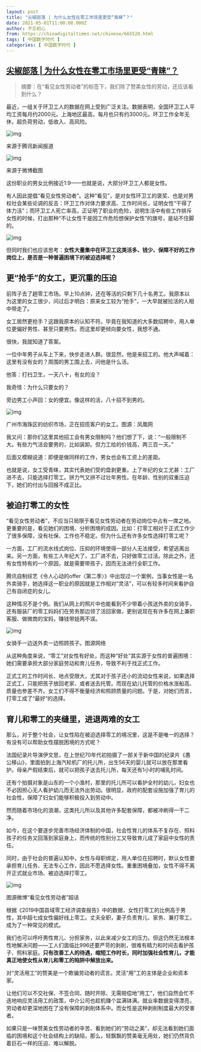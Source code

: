 ```yaml
---
layout: post
title: "尖椒部落 | 为什么女性在零工市场里更受“青睐”？"
date: 2021-05-01T11:00:08.000Z
author: 不忘初心
from: https://chinadigitaltimes.net/chinese/665520.html
tags: [ 中国数字时代 ]
categories: [ 中国数字时代 ]
---
```

<!--1619866808000-->
[尖椒部落 | 为什么女性在零工市场里更受“青睐”？](https://chinadigitaltimes.net/chinese/665520.html)
------

<div>
<blockquote><p>摘要：在“看见女性劳动者”的标签下，我们除了赞美女性的劳动，还应该看到什么？</p></blockquote><p>最近，一组关于环卫工人的数据在网上受到广泛关注。数据表明，全国环卫工人平均工资每月约2000元。上海地区最高，每月也只有约3000元。环卫工作全年无休，超负荷劳动，低收入、高风险。</p><p><img src="https://chinadigitaltimes.net/chinese/files/2021/05/post-665520-608d175fcff97.png" alt="img" /></p><div class="ts">来源于腾讯新闻报道</div><p><img src="https://chinadigitaltimes.net/chinese/files/2021/05/post-665520-608d17629e926.png" alt="img" /></p><div class="ts">来源于微博截图</div><p>这份职业的男女比例接近1:9——也就是说，大部分环卫工人都是女性。</p><p>有人因此提倡“看见女性劳动者”。这种“看见”，是对女性环卫工的褒奖、也是对男权社会某些论调的反击：环卫工作对体力要求高、工作时间长，证明女性“干得了体力活”；而环卫工人死亡率高，正证明了职业的危险，说明生活中有些工作排斥女性的时候，打出那种“不让女性干是因工作危险想保护女性”的旗号，是站不住脚的。</p><p><img src="https://chinadigitaltimes.net/chinese/files/2021/05/post-665520-608d1765a3875." alt="img" /></p><p>但同时我们也应该思考：<strong>女性大量集中在环卫工这类活多、钱少、保障不好的工作岗位上，是否是一种普遍困境下的被迫选择呢？</strong></p><h2>更“抢手”的女工，更沉重的压迫</h2><p>前阵子去了趟零工市场。早上10点钟，还在等活的只剩下几十名男工。我原本以为这里的女工很少，问过后才明白：原来女工较为“抢手”，一大早就被拉活的人相中带走了。</p><p>女工居然更抢手？这跟我原本的认知不符。毕竟在我知道的大多数招聘中，用人单位更偏好男性、甚至只要男性。而这里却更倾向要女性，我想不通。</p><p>很快，我就知道了答案。</p><p>一位中年男子从车上下来，快步走进人群。很显然，他是来招工的。他大声喊着：这里有没有女的？周围的男工围上去，问他是什么活。</p><p>他答：打扫卫生，一天八十，有女的没？</p><p>我奇怪：为什么只要女的？</p><p>旁边男工小声回：女的便宜。像这样的活，八十招不到男的。</p><p><img src="https://chinadigitaltimes.net/chinese/files/2021/05/post-665520-608d1767b6ba7." alt="img" /></p><div class="ts">广州市海珠区的纺织市场，正在招揽客户的女工。图源：凤凰网</div><p>我又问：那你们这里其他招工会有男女限制吗？他们想了下，说：“一般限制不大。有些力气活会要男的，比如装卸。但力工给的价钱高，两三百一天。”</p><p>后面又模糊说道：即便是做同样的工作，男女也会有工资上的差距。</p><p>也就是说，女工受青睐，其实代表她们受的盘剥更重。上了年纪的女工尤甚：工厂进不去，只能选择打零工。拼力气又拼不过壮年男性。在年龄、性别的双重压迫下，她们的付出与回报不成正比。</p><h2>被迫打零工的女性</h2><p>“看见女性劳动者”，不应当只局限于看见女性劳动者在劳动岗位中占有一席之地。更重要的是，看见她们的困境、分析困境的成因。比如：打零工相对于正式工作少了很多保障，没有社保、工作也不稳定。但为什么还有许多女性选择打零工呢？</p><p>一方面，工厂的流水线式岗位、压抑的环境使得一部分人无法接受，希望逃离出来。另一方面，有些工人年纪大了，工厂进不去，只好做零工过活。除此之外，还有女性特有的一个原因，就是需要带孩子，因而无法进行全职工作。</p><p>腾讯自制综艺《令人心动的offer〈第二季〉》中出现过一个案例，当事女性是一名外卖骑手，她选择这一职业的原因就是工作相对“灵活”，可以有较多时间来看护自己有自闭症的女儿。</p><p>这种情况不是个例。我们从网上的照片中也能看到不少带着小孩送外卖的女骑手，还有服装厂的零工妈妈们在劳务那边领了活回家做，更别说现在有许多在网上兼职客服、做微商的宝妈，赚钱带娃两不误。</p><p><img src="https://chinadigitaltimes.net/chinese/files/2021/05/post-665520-608d176b03069.png" alt="img" /></p><div class="ts">女骑手一边送外卖一边照顾孩子。图源网络</div><p>从这种角度来说，“零工”对女性有好处，而这种“好处”其实源于女性的普遍困境：她们需要承担大部分家庭劳动和育儿任务，导致不利于找正式工作。</p><p>正式工的工作时间长、地点受限大，尤其对于孩子还小的流动女性来说，如果选择正式工，只能把孩子放回老家、或者送去托管。而现在幼儿托管的价格水涨船高、质量也参差不齐。女工们不得不衡量经济和照顾质量的问题。于是，对她们而言，打零工成了“最好“的选择。</p><h2>育儿和零工的夹缝里，进退两难的女工</h2><p>那么，对于整个社会，让女性陷在被迫选择零工的境况里，这是不是唯一的选择？有没有可以帮助女性摆脱困境的方式呢？</p><p>法国纪录片导演伊文思，在上世纪70年代初拍摄了一部关于新中国的纪录片《愚公移山》，里面拍到上海汽轮机厂的托儿所，出生56天的婴儿就可以放在那里看护。母亲产假结束后，就可以把孩子送去托儿所，每天还有1小时的哺乳时间。</p><p>还有个拍摄对象是山东的一个小渔村，那里的托儿所可以看护全村的幼儿，妇女也不必因担心无人看护幼儿而无法外出劳动。很明显，政府的配套设施加强了育儿的社会性，保障了妇女们能够积极投入到劳动中。</p><p>然而随着市场化的浪潮，这类托儿所以及其他许多配套保障，都被冲刷得一干二净。</p><p>如今，在这个要逐步完善市场经济体制的中国，社会性育儿的体系不复存在、照料孩子的任务又回落到家庭身上，而传统的性别分工又导致育儿成了家庭中女性的责任。</p><p>同时，由于社会的普遍认知中，女性与母职绑定，用人单位在招聘时，默认女性要承担育儿任务、无法专心工作，因此不愿选择女性。重重困境叠加，女性不得不离开正式就业市场、被迫选择打零工。</p><p><img src="https://chinadigitaltimes.net/chinese/files/2021/05/post-665520-608d176b03069.png" alt="img" /></p><div class="ts">图源微博“看见女性劳动者”超话</div><p>根据《2019中国县域零工经济调查报告》中的数据，女性打零工的比例高于男性，其中超七成女性偏好线上零工。丈夫全职，妻子负责育儿、家务、兼打零工，成为了一种常见的模式。</p><p>我们也可以呼吁男性育儿、分担家务，以此来减少女工的压力。但这仍然无法根本性地解决问题——工人们面临比996还要严苛的剥削，很难有精力和时间去看护孩子、照料家庭。<strong>只有改善工人的待遇，缩短工作时长，同时加强社会性育儿，才能真正地使女性从育儿和零工的陷阱中解放出来。</strong></p><p>对“灵活用工”的赞美是一个欺骗劳动者的谎言。灵活“用”工的主体是企业和资本家。</p><p>让他们可以不交社保、不签合同、随时开除、无需赔偿地“用工”，他们自然会忙不迭地响应灵活用工的政策，中介公司也趁机赚个盆满钵满。就业率数据变得漂亮，劳动者却更深地困在了没有保障的剥削体系中。而女性是这种剥削制度最大的受害者。</p><p>如果只是一味赞美女性劳动者的辛苦、看到她们的“劳动之美”，却无法看到她们面临的困境和这个社会结构上的缺陷，那么，轻飘飘的赞美毫无用处，她们仍然背负着巨石一样的压迫、难以解脱。</p>
</div>
